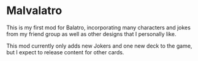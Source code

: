 # Malvalatro

This is my first mod for Balatro, incorporating many characters and jokes from my friend group as well as other designs that I personally like.

This mod currently only adds new Jokers and one new deck to the game, but I expect to release content for other cards.
